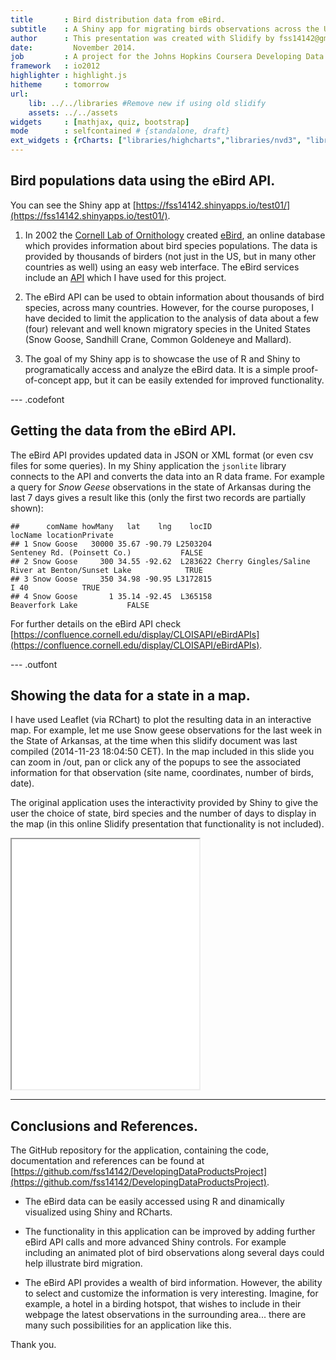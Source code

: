 ```yaml
---
title       : Bird distribution data from eBird.
subtitle    : A Shiny app for migrating birds observations across the US, using data from Ebird.
author      : This presentation was created with Slidify by fss14142@gmail.com
date:         November 2014.
job         : A project for the Johns Hopkins Coursera Developing Data Products Course.
framework   : io2012
highlighter : highlight.js  
hitheme     : tomorrow       
url:
    lib: ../../libraries #Remove new if using old slidify
    assets: ../../assets
widgets     : [mathjax, quiz, bootstrap]
mode        : selfcontained # {standalone, draft}
ext_widgets : {rCharts: ["libraries/highcharts","libraries/nvd3", "libraries/morris", "libraries/leaflet", "libraries/rickshaw"]}
---
```


## Bird populations data using the eBird API.

You can see the Shiny app at [https://fss14142.shinyapps.io/test01/](https://fss14142.shinyapps.io/test01/).

1. In 2002 the [Cornell Lab of Ornithology](http://birds.cornell.edu/) created [eBird](http://ebird.org/), an online database which provides information about bird species populations. The data is provided by thousands of birders (not just in the US, but in many other countries as well) using an easy web interface. The eBird services include an [API](https://confluence.cornell.edu/display/CLOISAPI/eBirdAPIs) which I have used for this project. 

2. The eBird API can be used to obtain information about thousands of bird species, across many countries. However, for the course puroposes, I have decided to limit the application to the analysis of data about a few (four) relevant and well known migratory species in the United States (Snow Goose, Sandhill Crane, Common Goldeneye and Mallard).

3. The goal of my Shiny app is to showcase the use of R and Shiny to programatically access and analyze the eBird data. It is a simple proof-of-concept app, but it can be easily extended for improved functionality.

--- .codefont

## Getting the data from the eBird API.

The eBird API provides updated data in JSON or XML format (or even csv files for some queries).  In my Shiny application the `jsonlite` library connects to the API and converts the data into an R data frame. For example a query for *Snow Geese* observations in the state of Arkansas during the last 7 days gives a result like this (only the first two records are partially shown):


```
##      comName howMany   lat    lng    locID                                           locName locationPrivate
## 1 Snow Goose   30000 35.67 -90.79 L2503204                       Senteney Rd. (Poinsett Co.)           FALSE
## 2 Snow Goose     300 34.55 -92.62  L283622 Cherry Gingles/Saline River at Benton/Sunset Lake            TRUE
## 3 Snow Goose     350 34.98 -90.95 L3172815                                              I 40            TRUE
## 4 Snow Goose       1 35.14 -92.45  L365158                                   Beaverfork Lake           FALSE
```

For further details on the eBird API check  [https://confluence.cornell.edu/display/CLOISAPI/eBirdAPIs](https://confluence.cornell.edu/display/CLOISAPI/eBirdAPIs). 


--- .outfont

## Showing the data for a state in a map.

I have used Leaflet (via RChart) to plot the resulting data in an interactive map. For example, let me use Snow geese observations for the last week in the State of Arkansas, at the time when this slidify document was last compiled (2014-11-23 18:04:50 CET). In the map included in this slide you can zoom in /out, pan or click any of the popups to see the associated information for that observation (site name, coordinates, number of birds, date). 

The original application uses the interactivity provided by Shiny to give the user the choice of state, bird species and the number of days to display in the map (in this online Slidify presentation that functionality is not included). 


<iframe src="fig/stateMap.html"  height=400></iframe>


---

## Conclusions and References.

The GitHub repository for the application, containing the code, documentation and references can be found at [https://github.com/fss14142/DevelopingDataProductsProject](https://github.com/fss14142/DevelopingDataProductsProject).

* The eBird data can be easily accessed using R and dinamically visualized using Shiny and RCharts.  

* The functionality in this application can be improved by adding further eBird API calls and more advanced Shiny controls. For example including an animated plot of bird observations along several days could help illustrate bird migration.

* The eBird API provides a wealth of bird information. However, the ability to select and customize the information is very interesting. Imagine, for example, a hotel in a birding hotspot, that wishes to include in their webpage the latest observations in the surrounding area... there are many such possibilities for an application like this.


Thank you.

